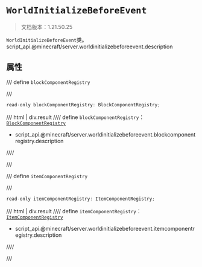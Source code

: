 # `WorldInitializeBeforeEvent`

> 文档版本：1.21.50.25

`WorldInitializeBeforeEvent`类。script_api.@minecraft/server.worldinitializebeforeevent.description

## 属性

/// define
`blockComponentRegistry`


///

```js
read-only blockComponentRegistry: BlockComponentRegistry;
```

/// html | div.result
//// define
`blockComponentRegistry`：[`BlockComponentRegistry`](./blockcomponentregistry.md)

- script_api.@minecraft/server.worldinitializebeforeevent.blockcomponentregistry.description


////

///


/// define
`itemComponentRegistry`


///

```js
read-only itemComponentRegistry: ItemComponentRegistry;
```

/// html | div.result
//// define
`itemComponentRegistry`：[`ItemComponentRegistry`](./itemcomponentregistry.md)

- script_api.@minecraft/server.worldinitializebeforeevent.itemcomponentregistry.description


////

///

